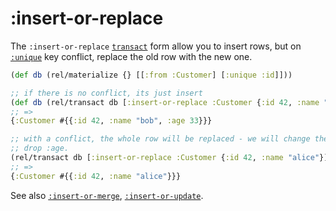 # :insert-or-replace

The `:insert-or-replace` [`transact`](transact.md) form allow you to insert rows, but on
[`:unique`](unique.md) key conflict, replace the old row with the new one.

```clojure 
(def db (rel/materialize {} [[:from :Customer] [:unique :id]]))

;; if there is no conflict, its just insert
(def db (rel/transact db [:insert-or-replace :Customer {:id 42, :name "bob", :age 33}}]))
;; => 
{:Customer #{{:id 42, :name "bob", :age 33}}}

;; with a conflict, the whole row will be replaced - we will change the name, and 
;; drop :age.
(rel/transact db [:insert-or-replace :Customer {:id 42, :name "alice"}])
;; =>
{:Customer #{{:id 42, :name "alice"}}}
```

See also [`:insert-or-merge`](insert-or-merge.md),
[`:insert-or-update`](insert-or-update.md).